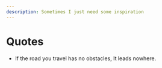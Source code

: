 ```yaml
---
description: Sometimes I just need some inspiration
---
```


# Quotes

* If the road you travel has no obstacles, It leads nowhere.
